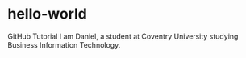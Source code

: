 # hello-world
GitHub Tutorial
I am Daniel, a student at Coventry University studying Business Information Technology.
